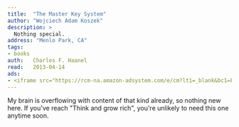 ```yaml
---
title:	"The Master Key System"
author: "Wojciech Adam Koszek"
description: >
  Nothing special.
address: "Menlo Park, CA"
tags:
- books
auth:	Charles F. Haanel
read:	2013-04-14
ads:
- <iframe src="https://rcm-na.amazon-adsystem.com/e/cm?lt1=_blank&bc1=FFFFFF&IS2=1&npa=1&bg1=FFFFFF&fc1=000000&lc1=FF0000&t=wkoszek08-20&o=1&p=8&l=as4&m=amazon&f=ifr&ref=ss_til&asins=3426874482" style="width:120px;height:240px;" scrolling="no" marginwidth="0" marginheight="0" frameborder="0"></iframe>
---
```

My brain is overflowing with content of that kind already, so nothing new
here. If you've reach "Think and grow rich", you're unlikely to need this
one anytime soon.
